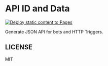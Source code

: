 # API ID and Data

[![Deploy static content to Pages](https://github.com/sanwebinfo/api-id/actions/workflows/static.yml/badge.svg)](https://github.com/sanwebinfo/api-id/actions/workflows/static.yml)  

Generate JSON API for bots and HTTP Triggers.

## LICENSE

MIT
